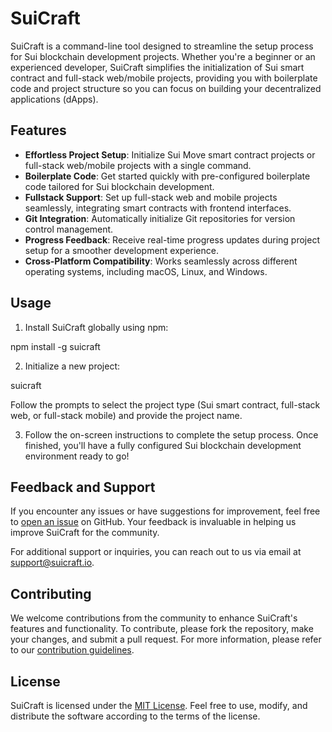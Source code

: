 # SuiCraft

SuiCraft is a command-line tool designed to streamline the setup process for Sui blockchain development projects. Whether you're a beginner or an experienced developer, SuiCraft simplifies the initialization of Sui smart contract and full-stack web/mobile projects, providing you with boilerplate code and project structure so you can focus on building your decentralized applications (dApps).

## Features

- **Effortless Project Setup**: Initialize Sui Move smart contract projects or full-stack web/mobile projects with a single command.
- **Boilerplate Code**: Get started quickly with pre-configured boilerplate code tailored for Sui blockchain development.
- **Fullstack Support**: Set up full-stack web and mobile projects seamlessly, integrating smart contracts with frontend interfaces.
- **Git Integration**: Automatically initialize Git repositories for version control management.
- **Progress Feedback**: Receive real-time progress updates during project setup for a smoother development experience.
- **Cross-Platform Compatibility**: Works seamlessly across different operating systems, including macOS, Linux, and Windows.

## Usage

1. Install SuiCraft globally using npm:

npm install -g suicraft

2. Initialize a new project:

suicraft <project-name>


Follow the prompts to select the project type (Sui smart contract, full-stack web, or full-stack mobile) and provide the project name.

3. Follow the on-screen instructions to complete the setup process. Once finished, you'll have a fully configured Sui blockchain development environment ready to go!

## Feedback and Support

If you encounter any issues or have suggestions for improvement, feel free to [open an issue](https://github.com/lafiagi/suicraft/issues) on GitHub. Your feedback is invaluable in helping us improve SuiCraft for the community.

For additional support or inquiries, you can reach out to us via email at support@suicraft.io.

## Contributing

We welcome contributions from the community to enhance SuiCraft's features and functionality. To contribute, please fork the repository, make your changes, and submit a pull request. For more information, please refer to our [contribution guidelines](CONTRIBUTING.md).

## License

SuiCraft is licensed under the [MIT License](LICENSE). Feel free to use, modify, and distribute the software according to the terms of the license.
